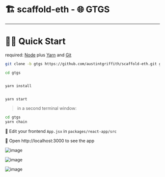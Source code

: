 # 🏗 scaffold-eth - 🌐 GTGS

---

# 🏃‍♀️ Quick Start

required: [Node](https://nodejs.org/dist/latest-v12.x/) plus [Yarn](https://classic.yarnpkg.com/en/docs/install/) and [Git](https://git-scm.com/downloads)


```bash
git clone -b gtgs https://github.com/austintgriffith/scaffold-eth.git gtgs

cd gtgs
```

```bash

yarn install

```

```bash

yarn start

```

> in a second terminal window:

```bash
cd gtgs
yarn chain
```

📝 Edit your frontend `App.jsx` in `packages/react-app/src`

📱 Open http://localhost:3000 to see the app

![image](https://user-images.githubusercontent.com/2653167/116164560-2d0d3b80-a6b7-11eb-9549-ae5d1c025268.png)


![image](https://user-images.githubusercontent.com/2653167/116164529-1b2b9880-a6b7-11eb-8461-2f5caa574062.png)


![image](https://user-images.githubusercontent.com/2653167/116164544-22eb3d00-a6b7-11eb-89a9-f112f84a62cb.png)
